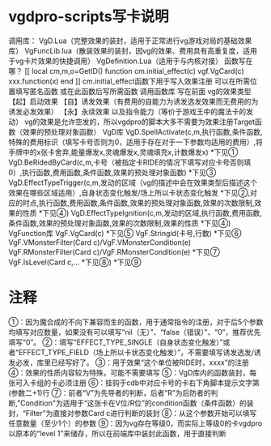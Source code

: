 # vgdpro-scripts写卡说明
  调用库：
    VgD.Lua（完整效果的装封，适用于正常进行vg游戏对局的基础效果库）
    VgFuncLib.lua（散装效果的装封，因vg的效果、费用具有高重复度，适用于vg卡片效果的快捷调用）
    VgDefinition.Lua（适用于与内核对接）
  函数写在哪？
  [[
    local cm,m,o=GetID()
    function cm.initial_effect(c)
    	vgf.VgCard(c)
      xxx.function(x)
    end
    ]]
    cm.initial_effect函数下用于写入效果注册
    可以在所需位置填写匿名函数
    或在此函数后写所需函数
  调用函数库
    写在前面
      vg的效果类型
        【起】启动效果
        【自】诱发效果（有费用的自能力为诱发选发效果而无费用的为诱发必发效果）
        【永】永续效果
        以及指令能力（等价于游戏王中的魔法卡的发动）
      vg的效果是允许空发的，所以vgdpro的脚本大多不需要为效果注册Target函数（效果的预处理对象函数）
    VgD库
      VgD.SpellActivate(c,m,执行函数,条件函数,特殊的费用标识（填写卡号否则为0，适用于存在对于一下参数均适用的费用）,将手牌中的x张卡舍弃,能量爆发x,灵魂爆发x,灵魂填充x,计数爆发x) *下见①
      VgD.BeRidedByCard(c,m,卡号（被指定卡RIDE的情况下填写对应卡号否则填0）,执行函数,费用函数,条件函数,效果的预处理对象函数) *下见③
      VgD.EffectTypeTrigger(c,m,发动的区域（vg的描述中会在效果类型后描述这个效果在哪些区域适用）,自身状态变化触发/场上所以卡状态变化触发 *下见②,对应的时点,执行函数,费用函数,条件函数,效果的预处理对象函数,效果的次数限制,效果的性质 *下见④)
      VgD.EffectTypeIgnition(c,m,发动的区域,执行函数,费用函数,条件函数,效果的预处理对象函数,效果的次数限制,效果的性质 *下见④)
    VgFunction库
      VgF.VgCard(c) *下见⑤
      VgF.Stringid(卡号,行数) *下见⑥
      VgF.VMonsterFilter(Card c)/VgF.VMonsterCondition(e)  VgF.RMonsterFilter(Card c)/VgF.RMonsterCondition(e) *下见⑦
      VgF.IsLevel(Card c,... *下见⑧) *下见⑨
# 注释
  ①：因为魔合成的不向下兼容而生的函数，用于通常指令的注册，对于后5个参数均填写对应数量，如果没有可以填写“nil（无）”、“false（错误）”、“0”，推荐优先填写“0”。
  ②：填写“EFFECT_TYPE_SINGLE（自身状态变化触发）”或者“EFFECT_TYPE_FIELD（场上所以卡状态变化触发）”，不需要填写诱发选发/诱发必发，库里已经写好了。
  ③：用于效果“这个单位被RIDE时，xxxx”的注册
  ④：效果的性质内容较为特殊，可能不需要填写
  ⑤：VgD库内的函数装封，每张可入卡组的卡必须注册
  ⑥：挂钩于cdb中对应卡号的卡右下角脚本提示文字第(参数二+1)行
  ⑦：前者“V”为先导者的判断，后者“R”为后防者的判断,"Condition"为适用于“这张卡在V位/R位”的condition函数（条件函数）的装封，“Filter”为直接对参数Card c进行判断的装封
  ⑧：从这个参数开始可以填写任意数量（至少1个）的参数
  ⑨：因为vg存在等级0，而实际上等级0的卡vgdpro以原本的“level 1”来储存，所以在前端库中装封此函数，用于直接判断
  

